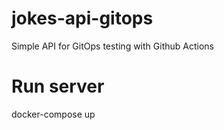 # jokes-api-gitops

Simple API for GitOps testing with Github Actions

# Run server

docker-compose up
